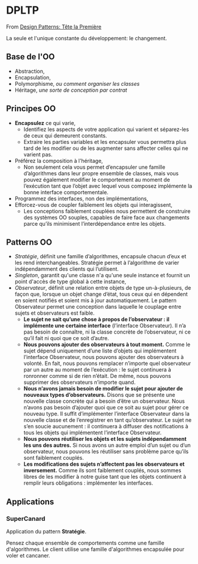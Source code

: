 # DPLTP

From [Design Patterns: Tête la Première](http://bliaudet.free.fr/IMG/pdf/DPTLP.pdf)

La seule et l'unique constante du développement: le changement.

## Base de l'OO

 - Abstraction,
 - Encapsulation,
 - Polymorphisme, _ou comment organiser les classes_
 - Héritage, _une sorte de conception par contrat_

## Principes OO

 - **Encapsulez** ce qui varie,
    - Identifiez les aspects de votre application qui varient et séparez-les de ceux qui demeurent constants. 
    - Extraire les parties variables et les encapsuler vous permettra plus tard de les modifier ou de les augmenter sans affecter celles qui ne varient pas.
 - Préférez la composition à l'héritage,
    - Non seulement cela vous permet d’encapsuler une famille d’algorithmes dans leur propre ensemble de classes, mais vous pouvez également modifier le comportement au moment de l’exécution tant que l’objet avec lequel vous composez implémente la bonne interface comportementale.
 - Programmez des interfaces, non des implémentations,
 - Efforcez-vous de coupler faiblement les objets qui interagissent,
    - Les conceptions faiblement couplées nous permettent de construire des systèmes OO souples, capables de faire face aux changements parce qu’ils minimisent l’interdépendance entre les objets.

## Patterns OO

 - _Stratégie_, définit une famille d’algorithmes, encapsule chacun d’eux et les rend interchangeables. Stratégie permet à l’algorithme de varier indépendamment des clients qui l’utilisent.
 - _Singleton_, garantit qu'une classe n'a qu'une seule instance et fournit un point d'accès de type global à cette instance,
 - _Observateur_, définit une relation entre objets de type un-à-plusieurs, de façon que, lorsque un objet change d’état, tous ceux qui en dépendent en soient notifiés et soient mis à jour automatiquement. Le pattern Observateur permet une conception dans laquelle le couplage entre sujets et observateurs est faible.
    - **Le sujet ne sait qu’une chose à propos de l’observateur : il implémente une certaine interface** (l’interface Observateur). Il n’a pas besoin de connaître, ni la classe concrète de l’observateur, ni ce qu’il fait ni quoi que ce soit d’autre. 
    - **Nous pouvons ajouter des observateurs à tout moment.** Comme le sujet dépend uniquement d’une liste d’objets qui implémentent l’interface Observateur, nous pouvons ajouter des observateurs à volonté. En fait, nous pouvons remplacer n’importe quel observateur par un autre au moment de l’exécution : le sujet continuera à ronronner comme si de rien n’était. De même, nous pouvons supprimer des observateurs n’importe quand. 
    - **Nous n’avons jamais besoin de modifier le sujet pour ajouter de nouveaux types d’observateurs.** Disons que se présente une nouvelle classe concrète qui a besoin d’être un observateur. Nous n’avons pas besoin d’ajouter quoi que ce soit au sujet pour gérer ce nouveau type. Il suffit d’implémenter l’interface Observateur dans la nouvelle classe et de l’enregistrer en tant qu’observateur. Le sujet ne s’en soucie aucunement : il continuera à diffuser des notifications à tous les objets qui implémentent l’interface Observateur.
    - **Nous pouvons réutiliser les objets et les sujets indépendamment les uns des autres.** Si nous avons un autre emploi d’un sujet ou d’un observateur, nous pouvons les réutiliser sans problème parce qu’ils sont faiblement couplés.
    - **Les modifications des sujets n’affectent pas les observateurs et inversement.** Comme ils sont faiblement couplés, nous sommes libres de les modifier à notre guise tant que les objets continuent à remplir leurs obligations : implémenter les interfaces.

## Applications

### SuperCanard

Application du pattern **Stratégie**.

Pensez chaque ensemble de comportements comme une famille d'algorithmes. Le client utilise une famille d'algorithmes encapsulée pour voler et cancaner.